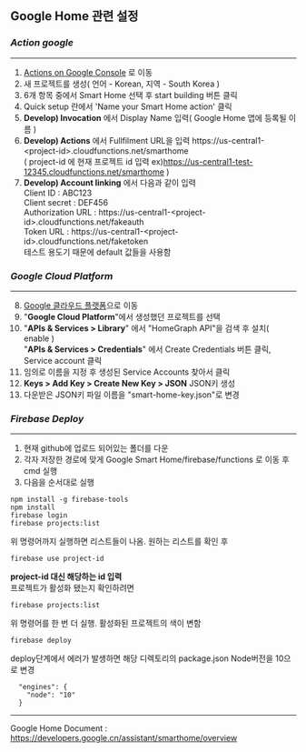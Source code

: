 ## Google Home 관련 설정 
### *Action google*  
***
1. [Actions on Google Console](https://console.actions.google.com/ "Action Google")
로 이동
2. 새 프로젝트를 생성( 언어 - Korean, 지역 - South Korea )
3. 6개 항목 중에서 Smart Home 선택 후 start building 버튼 클릭
4. Quick setup 란에서 'Name your Smart Home action' 클릭
5. __Develop) Invocation__ 에서 Display Name 입력( Google Home 앱에 등록될 이름 )
6. __Develop) Actions__ 에서 Fullfilment URL을 입력
    https://us-central1-<project-id\>.cloudfunctions.net/smarthome  
    ( project-id 에 현재 프로젝트 id 입력 ex)https://us-central1-test-12345.cloudfunctions.net/smarthome )
7. __Develop) Account linking__ 에서 다음과 같이 입력     
Client ID               : ABC123    
Client secret           : DEF456    
    Authorization URL       : https://us-central1-<project-id\>.cloudfunctions.net/fakeauth      
    Token URL               : https://us-central1-<project-id\>.cloudfunctions.net/faketoken  
    테스트 용도기 때문에 default 값들을 사용함  
### *Google Cloud Platform*  
***
8. [Google 클라우드 플랫폼](https://console.cloud.google.com/)으로 이동  
9. "__Google Cloud Platform__"에서 생성했던 프로젝트를 선택
10. "__APIs & Services > Library__" 에서 "HomeGraph API"을 검색 후 설치( enable )      
"__APIs & Services > Credentials__" 에서 Create Credentials 버튼 클릭, Service account 클릭 
10. 임의로 이름을 지정 후 생성된 Service Accounts 찾아서 클릭  
11. __Keys > Add Key > Create New Key > JSON__ JSON키 생성 
12. 다운받은 JSON키 파일 이름을 "smart-home-key.json"로 변경
 
### *Firebase Deploy*
***
1. 현재 github에 업로드 되어있는 폴더를 다운  
2. 각자 저장한 경로에 맞게 Google Smart Home/firebase/functions 로 이동 후 cmd 실행  
3. 다음을 순서대로 실행  
```
npm install -g firebase-tools  
npm install  
firebase login  
firebase projects:list  
```
위 명령어까지 실행하면 리스트들이 나옴. 원하는 리스트를 확인 후  
```
firebase use project-id  
```
__project-id 대신 해당하는 id 입력__  
프로젝트가 활성화 됐는지 확인하려면  
```
firebase projects:list  
```
위 명령어를 한 번 더 실행. 활성화된 프로젝트의 색이 변함  
```
firebase deploy
```
deploy단계에서 에러가 발생하면 해당 디렉토리의 package.json Node버전을 10으로 변경  
```
  "engines": {
    "node": "10"
  }
```
***
Google Home Document  :  https://developers.google.cn/assistant/smarthome/overview

